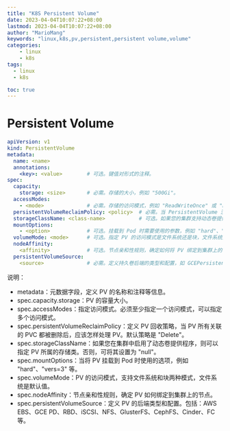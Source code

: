 ```yaml
---
title: "K8S Persistent Volume"
date: 2023-04-04T10:07:22+08:00
lastmod: 2023-04-04T10:07:22+08:00
author: "MarioMang"
keywords: "linux,k8s,pv,persistent,persistent volume,volume"
categories:
    - linux
    - k8s
tags:
  - linux
  - k8s

toc: true
---
```


# Persistent Volume

``` yaml
apiVersion: v1
kind: PersistentVolume
metadata:
  name: <name>
  annotations:
    <key>: <value>        # 可选。键值对形式的注释。
spec:
  capacity:
    storage: <size>       # 必需。存储的大小，例如 "500Gi"。
  accessModes:
    - <mode>              # 必需。存储的访问模式，例如 "ReadWriteOnce" 或 "ReadOnlyMany"。可以指定多个模式。
  persistentVolumeReclaimPolicy: <policy>  # 必需。当 PersistentVolume 没有与任何 PersistentVolumeClaim 关联时的回收策略。"Retain" 保留 PV，"Delete" 删除 PV，"Recycle" 回收 PV。
  storageClassName: <class-name>           # 可选。如果您的集群支持动态卷提供程序则可以指定存储类。否则请使用 "null"。
  mountOptions:
    - <option>            # 可选。挂载到 Pod 时需要使用的参数，例如 "hard"、"vers=3" 等。
  volumeMode: <mode>      # 可选。指定 PV 的访问模式是文件系统还是块，文件系统是默认值。
  nodeAffinity:
    <affinity>            # 可选。节点亲和性规则，确定如何将 PV 绑定到集群上的节点。
  persistentVolumeSource:
    <source>              # 必需。定义持久卷后端的类型和配置，如 GCEPersistentDisk、AWSElasticBlockStore、NFS 等。
```

说明：

* metadata：元数据字段，定义 PV 的名称和注释等信息。
* spec.capacity.storage：PV 的容量大小。
* spec.accessModes：指定访问模式。必须至少指定一个访问模式，可以指定多个访问模式。
* spec.persistentVolumeReclaimPolicy：定义 PV 回收策略，当 PV 所有关联的 PVC 都被删除后，应该怎样处理 PV。默认策略是 "Delete"。
* spec.storageClassName：如果您在集群中启用了动态卷提供程序，则可以指定 PV 所属的存储类。否则，可将其设置为 "null"。
* spec.mountOptions：当将 PV 挂载到 Pod 时使用的选项，例如 "hard"、"vers=3" 等。
* spec.volumeMode：PV 的访问模式，支持文件系统和块两种模式，文件系统是默认值。
* spec.nodeAffinity：节点亲和性规则，确定 PV 如何绑定到集群上的节点。
* spec.persistentVolumeSource：定义 PV 的后端类型和配置。包括：AWS EBS、GCE PD、RBD、iSCSI、NFS、GlusterFS、CephFS、Cinder、FC 等。
